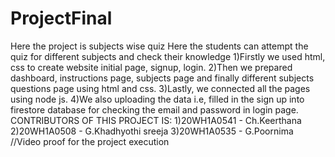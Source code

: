 # ProjectFinal
Here the project is subjects wise quiz Here the students can attempt the quiz for different subjects and check their knowledge 1)Firstly we used html, css to create website initial page, signup, login. 2)Then we prepared dashboard, instructions page, subjects page and finally different subjects questions page using html and css. 3)Lastly, we connected all the pages using node js. 4)We also uploading the data i.e, filled in the sign up into firestore database for checking the email and password in login page. CONTRIBUTORS OF THIS PROJECT IS: 1)20WH1A0541 - Ch.Keerthana 2)20WH1A0508 - G.Khadhyothi sreeja 3)20WH1A0535 - G.Poornima //Video proof for the project execution 
